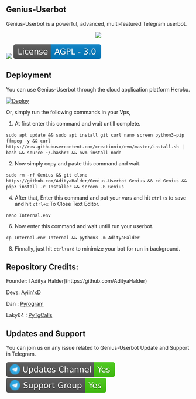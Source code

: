 <h2>Genius-Userbot</h2>
<p title="Genius-Userbot">Genius-Userbot is a powerful, advanced, multi-featured Telegram userbot.</p>

<p align="center"><a href="https://t.me/adityahalder"><img src="https://telegra.ph/file/027283ee9defebc3298b8.png"></a></p>

![](AdityaHalder/resorce/maintained.svg)
![](AdityaHalder/resource/license.svg)

<h2>Deployment</h2>
<p title="Deployment">You can use Genius-Userbot through the cloud application platform Heroku.</p>

[![Deploy](https://www.herokucdn.com/deploy/button.svg)](https://heroku.com/deploy?template=https://github.com/AdityaHalder/Genius-Userbot)

Or, simply run the following commands in your Vps,

1. At first enter this command and wait untill complete.
```
sudo apt update && sudo apt install git curl nano screen python3-pip ffmpeg -y && curl https://raw.githubusercontent.com/creationix/nvm/master/install.sh | bash && source ~/.bashrc && nvm install node
```

2. Now simply copy and paste this command and wait.
```
sudo rm -rf Genius && git clone https://github.com/AdityaHalder/Genius-Userbot Genius && cd Genius && pip3 install -r Installer && screen -R Genius
```

4. After that, Enter this command and put your vars and hit ```ctrl+s``` to save and hit ```ctrl+x``` To Close Text Editor.
```
nano Internal.env
```

6. Now enter this command and wait untill run your userbot.
```
cp Internal.env Internal && python3 -m AdityaHalder
```

8. Finnally, just hit ```ctrl+a+d``` to minimize your bot for run in background.

<h2>Repository Credits:</h2>
Founder: [Aditya Halder](https://github.com/AdityaHalder)

Devs: [Ayiin'xD](https://github.com/AyiinXd)

Dan : [Pyrogram](https://github.com/pyrogram/pyrogram)

Laky64 : [PyTgCalls](https://github.com/pytgcalls/pytgcalls)

<h2>Updates and Support</h2>
<p title="Support">You can join us on any issue related to Genius-Userbot Update and Support in Telegram.</p>
<a href="https://t.me/AdityaServer" target="_blank"><img src="AdityaHalder/resource/updates.svg"/></a>
<a href="https://t.me/AdityaDiscus" target="_blank"><img src="AdityaHalder/resource/support.svg"/></a>
